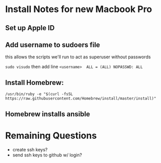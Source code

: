 # Install Notes for new Macbook Pro

## Set up Apple ID

## Add username to sudoers file

this allows the scripts we'll run to act as superuser without passwords

`sudo visudo` then add line `<username>  ALL = (ALL) NOPASSWD: ALL`

## Install Homebrew:

`/usr/bin/ruby -e "$(curl -fsSL https://raw.githubusercontent.com/Homebrew/install/master/install)"`

## Homebrew installs ansible

# Remaining Questions

* create ssh keys?
* send ssh keys to github w/ login?

